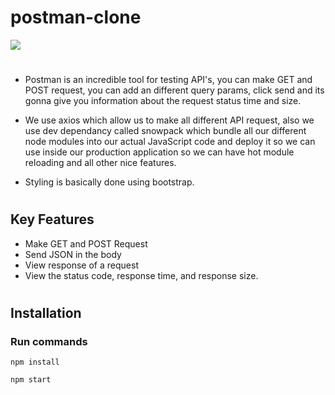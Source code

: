 # postman-clone
<img style="text-align:center" src="https://user-images.githubusercontent.com/81709725/131958479-851518ec-f4a0-46ed-9475-beb933bccefc.png"/>

#

* Postman is an incredible tool for testing API's, you can make GET and POST request, you can add an different query params, click send
  and its gonna give you information about the request status time and size.

* We use axios which allow us to make all different API request, also we use dev dependancy called snowpack which bundle all our different node modules
  into our actual JavaScript code and deploy it so we can use inside our production application so we can have hot module reloading and all other nice features.

* Styling is basically done using bootstrap.

#

## Key Features

- Make GET and POST Request
- Send JSON in the body
- View response of a request
- View the status code, response time, and response size.

#
## Installation

### Run commands 
```console
npm install
```
```console
npm start
```
